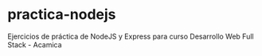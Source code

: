 # practica-nodejs
Ejercicios de práctica de NodeJS y Express para curso Desarrollo Web Full Stack - Acamica
